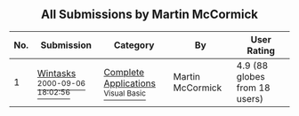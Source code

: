﻿<div align="center">

## All Submissions by Martin McCormick

</div>

No.  | Submission | Category | By   | User Rating
---- | ---------- | -------- | ---- | -----------
1 | [Wintasks<br /><sup>2000-09-06 18:02:56</sup>](https://github.com/Planet-Source-Code/martin-mccormick-wintasks__1-11348) | [Complete Applications<br /><sup>Visual Basic</sup>](../ByCategory/complete-applications__1-27.md) | Martin McCormick | 4.9 (88 globes from 18 users)
